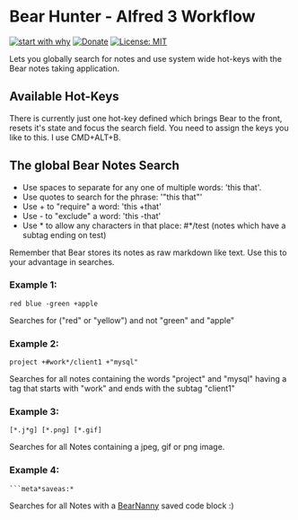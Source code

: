 # Bear Hunter - Alfred 3 Workflow
[![start with why](https://img.shields.io/badge/Download_Bear_Hunter-click_here-brightgreen.svg?style=flat)](https://github.com/oderwat/BearHunter/raw/master/Bear%20Hunter.alfredworkflow) [![Donate](https://img.shields.io/badge/Donate-PayPal-blue.svg)](https://www.paypal.me/oderwat/1) [![License: MIT](https://img.shields.io/badge/License-MIT-yellow.svg)](https://opensource.org/licenses/MIT)


Lets you globally search for notes and use system wide hot-keys with the Bear notes taking application.

## Available Hot-Keys

There is currently just one hot-key defined which brings Bear to the front, resets it's state and focus the search field. You need to assign the keys you like to this. I use CMD+ALT+B.

## The global Bear Notes Search

* Use spaces to separate for any one of multiple words: 'this that'.
* Use quotes to search for the phrase: '"this that"'
* Use + to "require" a word: 'this +that'
* Use - to "exclude" a word: 'this -that'
* Use * to allow any characters in that place: #*/test (notes which have a subtag ending on test)

Remember that Bear stores its notes as raw markdown like text. Use this to your advantage in searches.

### Example 1:

`red blue -green +apple`

Searches for ("red" or "yellow") and not "green" and "apple"

### Example 2:

`project +#work*/client1 +"mysql"`

Searches for all notes containing the words "project" and "mysql" having a tag that starts with "work" and ends with the subtag "client1"

### Example 3:

`[*.j*g] [*.png] [*.gif]`

Searches for all Notes containing a jpeg, gif or png image.

### Example 4:

    ```meta*saveas:*

Searches for all Notes with a [BearNanny](https://github.com/oderwat/BearNanny) saved code block :)
